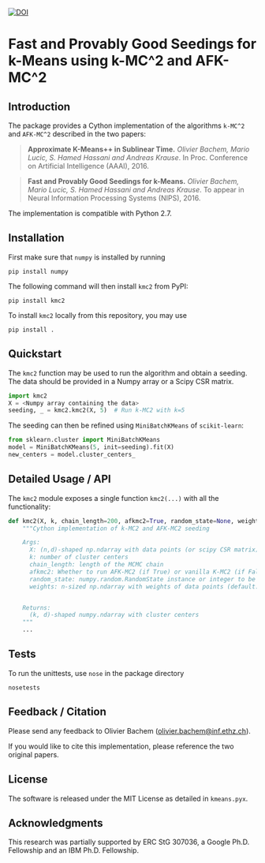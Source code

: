 [![DOI](https://zenodo.org/badge/DOI/10.5281/zenodo.322785.svg)](https://doi.org/10.5281/zenodo.322785)

# Fast and Provably Good Seedings for k-Means using k-MC^2 and AFK-MC^2

## Introduction

The package provides a Cython implementation of the algorithms `k-MC^2` and `AFK-MC^2` described in the two papers:

> **Approximate K-Means++ in Sublinear Time.** _Olivier Bachem, Mario Lucic, S. Hamed Hassani and Andreas Krause_. In Proc. Conference on Artificial Intelligence (AAAI), 2016.

> **Fast and Provably Good Seedings for k-Means.** _Olivier Bachem, Mario Lucic, S. Hamed Hassani and Andreas Krause_. To appear in Neural Information Processing Systems (NIPS), 2016.

The implementation is compatible with Python 2.7.

## Installation

First make sure that `numpy` is installed by running

```
pip install numpy
```

The following command will then install `kmc2` from PyPI:

```
pip install kmc2
```

To install `kmc2` locally from this repository, you may use

```
pip install .
```

## Quickstart

The `kmc2` function may be used to run the algorithm and obtain a seeding. The data should be provided in a Numpy array or a Scipy CSR matrix.

```python
import kmc2
X = <Numpy array containing the data>
seeding, _ = kmc2.kmc2(X, 5)  # Run k-MC2 with k=5
```

The seeding can then be refined using `MiniBatchKMeans` of `scikit-learn`:

```python
from sklearn.cluster import MiniBatchKMeans
model = MiniBatchKMeans(5, init=seeding).fit(X)
new_centers = model.cluster_centers_
```

## Detailed Usage / API

The `kmc2` module exposes a single function `kmc2(...)` with all the functionality:

```python
def kmc2(X, k, chain_length=200, afkmc2=True, random_state=None, weights=None):
    """Cython implementation of k-MC2 and AFK-MC2 seeding

    Args:
      X: (n,d)-shaped np.ndarray with data points (or scipy CSR matrix)
      k: number of cluster centers
      chain_length: length of the MCMC chain
      afkmc2: Whether to run AFK-MC2 (if True) or vanilla K-MC2 (if False)
      random_state: numpy.random.RandomState instance or integer to be used as seed
      weights: n-sized np.ndarray with weights of data points (default: uniform weights)


    Returns:
      (k, d)-shaped numpy.ndarray with cluster centers
    """
    ...
```

## Tests

To run the unittests, use `nose` in the package directory

```
nosetests
```

## Feedback / Citation

Please send any feedback to Olivier Bachem ([olivier.bachem@inf.ethz.ch](mailto:olivier.bachem@inf.ethz.ch)).

If you would like to cite this implementation, please reference the two original papers.

## License

The software is released under the MIT License as detailed in `kmeans.pyx`.

## Acknowledgments

This research was partially supported by ERC StG 307036, a Google Ph.D. Fellowship and an IBM Ph.D. Fellowship.

